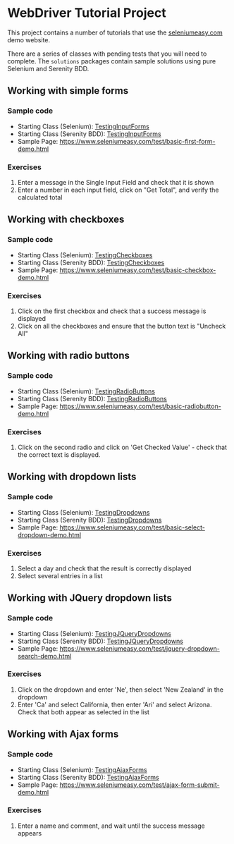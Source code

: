 # WebDriver Tutorial Project

This project contains a number of tutorials that use the [seleniumeasy.com](https://www.seleniumeasy.com/test/basic-first-form-demo.html) demo website.

There are a series of classes with pending tests that you will need to complete. 
The `solutions` packages contain sample solutions using pure Selenium and Serenity BDD.

## Working with simple forms 

### Sample code
* Starting Class (Selenium): [TestingInputForms](src/test/java/serenitylabs/tutorials/seleniumeasy/selenium/forms/TestingInputForms.java)
* Starting Class (Serenity BDD): [TestingInputForms](src/test/java/serenitylabs/tutorials/seleniumeasy/serenity/forms/TestingInputForms.java)
* Sample Page: https://www.seleniumeasy.com/test/basic-first-form-demo.html

### Exercises
1) Enter a message in the Single Input Field and check that it is shown
2) Enter a number in each input field, click on "Get Total", and verify the calculated total

## Working with checkboxes 

### Sample code
* Starting Class (Selenium): [TestingCheckboxes](src/test/java/serenitylabs/tutorials/seleniumeasy/selenium/forms/TestingCheckboxes.java)
* Starting Class (Serenity BDD): [TestingCheckboxes](src/test/java/serenitylabs/tutorials/seleniumeasy/serenity/forms/TestingCheckboxes.java)
* Sample Page: https://www.seleniumeasy.com/test/basic-checkbox-demo.html

### Exercises
1) Click on the first checkbox and check that a success message is displayed
2) Click on all the checkboxes and ensure that the button text is "Uncheck All"

## Working with radio buttons

### Sample code
* Starting Class (Selenium): [TestingRadioButtons](src/test/java/serenitylabs/tutorials/seleniumeasy/selenium/forms/TestingRadioButtons.java)
* Starting Class (Serenity BDD): [TestingRadioButtons](src/test/java/serenitylabs/tutorials/seleniumeasy/serenity/forms/TestingRadioButtons.java)
* Sample Page: https://www.seleniumeasy.com/test/basic-radiobutton-demo.html

### Exercises
1) Click on the second radio and click on 'Get Checked Value' - check that the correct text is displayed.

## Working with dropdown lists

### Sample code
* Starting Class (Selenium): [TestingDropdowns](src/test/java/serenitylabs/tutorials/seleniumeasy/selenium/forms/TestingDropdowns.java)
* Starting Class (Serenity BDD): [TestingDropdowns](src/test/java/serenitylabs/tutorials/seleniumeasy/serenity/forms/TestingDropdowns.java)
* Sample Page: https://www.seleniumeasy.com/test/basic-select-dropdown-demo.html

### Exercises
1) Select a day and check that the result is correctly displayed
2) Select several entries in a list

## Working with JQuery dropdown lists

### Sample code
* Starting Class (Selenium): [TestingJQueryDropdowns](src/test/java/serenitylabs/tutorials/seleniumeasy/selenium/forms/TestingJQueryDropdowns.java)
* Starting Class (Serenity BDD): [TestingJQueryDropdowns](src/test/java/serenitylabs/tutorials/seleniumeasy/serenity/forms/TestingJQueryDropdowns.java)
* Sample Page: https://www.seleniumeasy.com/test/jquery-dropdown-search-demo.html

### Exercises
1) Click on the dropdown and enter 'Ne', then select 'New Zealand' in the dropdown
2) Enter 'Ca' and select California, then enter 'Ari' and select Arizona. Check that both appear as selected in the list


## Working with Ajax forms

### Sample code
* Starting Class (Selenium): [TestingAjaxForms](src/test/java/serenitylabs/tutorials/seleniumeasy/selenium/forms/TestingAjaxForms.java)
* Starting Class (Serenity BDD): [TestingAjaxForms](src/test/java/serenitylabs/tutorials/seleniumeasy/serenity/forms/TestingAjaxForms.java)
* Sample Page: https://www.seleniumeasy.com/test/ajax-form-submit-demo.html

### Exercises
1)  Enter a name and comment, and wait until the success message appears










